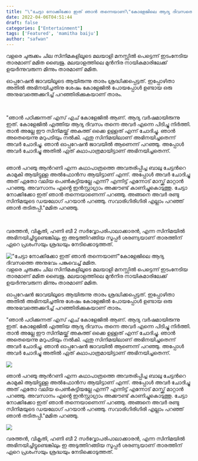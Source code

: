 ```yaml
---
title: "\"ചേട്ടാ നോക്കിക്കോ ഇത് ഞാൻ തന്നെയാണ്\"കോളേജിലെ ആദ്യ ദിവസത്തെ അനുഭവം പങ്കുവെച്ച് മമിത."
date: 2022-04-06T04:51:44
draft: false
categories: ["Entertainment"]
tags: ['Featured', 'mamitha baiju']
author: "safwan"
---
```


<!-- wp:paragraph -->
<p>വളരെ ചുരുക്കം ചില സിനിമകളിലൂടെ മലയാളി മനസ്സിൽ പെട്ടെന്ന് ഇടംനേടിയ താരമാണ് മമിത ബൈജു. മലയാളത്തിലെ മുൻനിര നായികമാരിലേക്ക് ഉയർന്നുവരുന്ന മിന്നും താരമാണ് മമിത. </p>
<!-- /wp:paragraph -->

<!-- wp:paragraph -->
<p>ഓപ്പറേഷൻ ജാവയിലൂടെ ആയിരുന്നു താരം ശ്രദ്ധിക്കപ്പെട്ടത്. ഇപ്പോഴിതാ അതിൽ അഭിനയിച്ചതിനു ശേഷം കോളേജിൽ പോയപ്പോൾ ഉണ്ടായ ഒരു അനുഭവത്തെക്കുറിച്ച് പറഞ്ഞിരിക്കുകയാണ് താരം.</p>
<!-- /wp:paragraph -->

<!-- wp:image {"id":328538,"sizeSlug":"large"} -->
<figure class="wp-block-image size-large"><img src="https://cdn.boolokam.com/articles/2022/04/images-46-1.jpeg" alt="" class="wp-image-328538"/></figure>
<!-- /wp:image -->

<!-- wp:paragraph -->
<p><br />"ഞാൻ പഠിക്കുന്നത് എസ് എച് കോളേജിൽ ആണ്. ആദ്യ വർഷമായിരുന്നു ഇത്. കോളേജിൽ എത്തിയ ആദ്യ ദിവസം തന്നെ അവർ എന്നെ പിടിച്ചു നിർത്തി. താൻ അല്ലേ ഈ സിനിമയ്ക്ക് അകത്ത് ഒക്കെ ഉള്ളത് എന്ന് ചോദിച്ചു. ഞാൻ അതെയെന്നു മറുപടിയും നൽകി. ഏതു സിനിമയിലാണ് അഭിനയിച്ചതെന്ന് അവർ ചോദിച്ചു. ഞാൻ ഓപ്പറേഷൻ ജാവയിൽ ആണെന്ന് പറഞ്ഞു. അപ്പോൾ അവർ ചോദിച്ചു അതിൽ ഏത് കഥാപാത്രമായിട്ടാണ് അഭിനയിച്ചതെന്ന്.</p>
<!-- /wp:paragraph -->

<!-- wp:image {"id":328540,"sizeSlug":"large"} -->
<figure class="wp-block-image size-large"><img src="https://cdn.boolokam.com/articles/2022/04/images-44-1.jpeg" alt="" class="wp-image-328540"/></figure>
<!-- /wp:image -->

<!-- wp:paragraph -->
<p> ഞാൻ പറഞു ആൻറണി എന്ന കഥാപാത്രത്തെ അവതരിപ്പിച്ച ബാലു ചേട്ടൻറെ കാമുകി ആയിട്ടുള്ള അൽഫോൻസ ആയിട്ടാണ് എന്ന്. അപ്പോൾ അവർ ചോദിച്ചു അത് ഏതോ വലിയ പെൺകുട്ടിയല്ലേ എന്ന്? എന്നിട്ട് എന്നോട് മാസ്ക്ക് മാറ്റാൻ പറഞ്ഞു. അവസാനം എൻ്റെ ഇൻസ്റ്റാഗ്രാം അക്കൗണ്ട് കാണിച്ചുകൊടുത്തു. ചേട്ടാ നോക്കിക്കോ ഇത് ഞാൻ തന്നെയാണെന്ന് പറഞ്ഞു. അങ്ങനെ അവർ രണ്ടു സിനിമയുടെ ഡയലോഗ് പറയാൻ പറഞ്ഞു. സവാരിഗിരിഗിരി എല്ലാം പറഞ്ഞ് ഞാൻ തടിതപ്പി."മമിത പറഞ്ഞു.</p>
<!-- /wp:paragraph -->

<!-- wp:image {"id":328539,"sizeSlug":"large"} -->
<figure class="wp-block-image size-large"><img src="https://cdn.boolokam.com/articles/2022/04/images-47-1.jpeg" alt="" class="wp-image-328539"/></figure>
<!-- /wp:image -->

<!-- wp:paragraph -->
<p><br />വരത്തൻ, വികൃതി, ഹണി ബീ 2 സർവ്വോപരിപാലാക്കാരൻ, എന്ന സിനിമയിൽ അഭിനയിച്ചിട്ടുണ്ടെങ്കിലും ഇ അടുത്തിറങ്ങിയ സൂപ്പർ ശരണ്യയാണ് താരത്തിന് ഏറെ പ്രശംസയും ശ്രദ്ധയും നേടിക്കൊടുത്തത്.</p>
<!-- /wp:paragraph -->


!["ചേട്ടാ നോക്കിക്കോ ഇത് ഞാൻ തന്നെയാണ്"കോളേജിലെ ആദ്യ ദിവസത്തെ അനുഭവം പങ്കുവെച്ച് മമിത.](https://cdn.boolokam.com/articles/2022/04/images-46-1.jpeg)വളരെ ചുരുക്കം ചില സിനിമകളിലൂടെ മലയാളി മനസ്സിൽ പെട്ടെന്ന് ഇടംനേടിയ താരമാണ് മമിത ബൈജു. മലയാളത്തിലെ മുൻനിര നായികമാരിലേക്ക് ഉയർന്നുവരുന്ന മിന്നും താരമാണ് മമിത. 

ഓപ്പറേഷൻ ജാവയിലൂടെ ആയിരുന്നു താരം ശ്രദ്ധിക്കപ്പെട്ടത്. ഇപ്പോഴിതാ അതിൽ അഭിനയിച്ചതിനു ശേഷം കോളേജിൽ പോയപ്പോൾ ഉണ്ടായ ഒരു അനുഭവത്തെക്കുറിച്ച് പറഞ്ഞിരിക്കുകയാണ് താരം.

  
"ഞാൻ പഠിക്കുന്നത് എസ് എച് കോളേജിൽ ആണ്. ആദ്യ വർഷമായിരുന്നു ഇത്. കോളേജിൽ എത്തിയ ആദ്യ ദിവസം തന്നെ അവർ എന്നെ പിടിച്ചു നിർത്തി. താൻ അല്ലേ ഈ സിനിമയ്ക്ക് അകത്ത് ഒക്കെ ഉള്ളത് എന്ന് ചോദിച്ചു. ഞാൻ അതെയെന്നു മറുപടിയും നൽകി. ഏതു സിനിമയിലാണ് അഭിനയിച്ചതെന്ന് അവർ ചോദിച്ചു. ഞാൻ ഓപ്പറേഷൻ ജാവയിൽ ആണെന്ന് പറഞ്ഞു. അപ്പോൾ അവർ ചോദിച്ചു അതിൽ ഏത് കഥാപാത്രമായിട്ടാണ് അഭിനയിച്ചതെന്ന്.

![](https://cdn.boolokam.com/articles/2022/04/images-44-1.jpeg)

ഞാൻ പറഞു ആൻറണി എന്ന കഥാപാത്രത്തെ അവതരിപ്പിച്ച ബാലു ചേട്ടൻറെ കാമുകി ആയിട്ടുള്ള അൽഫോൻസ ആയിട്ടാണ് എന്ന്. അപ്പോൾ അവർ ചോദിച്ചു അത് ഏതോ വലിയ പെൺകുട്ടിയല്ലേ എന്ന്? എന്നിട്ട് എന്നോട് മാസ്ക്ക് മാറ്റാൻ പറഞ്ഞു. അവസാനം എൻ്റെ ഇൻസ്റ്റാഗ്രാം അക്കൗണ്ട് കാണിച്ചുകൊടുത്തു. ചേട്ടാ നോക്കിക്കോ ഇത് ഞാൻ തന്നെയാണെന്ന് പറഞ്ഞു. അങ്ങനെ അവർ രണ്ടു സിനിമയുടെ ഡയലോഗ് പറയാൻ പറഞ്ഞു. സവാരിഗിരിഗിരി എല്ലാം പറഞ്ഞ് ഞാൻ തടിതപ്പി."മമിത പറഞ്ഞു.

![](https://cdn.boolokam.com/articles/2022/04/images-47-1.jpeg)

  
വരത്തൻ, വികൃതി, ഹണി ബീ 2 സർവ്വോപരിപാലാക്കാരൻ, എന്ന സിനിമയിൽ അഭിനയിച്ചിട്ടുണ്ടെങ്കിലും ഇ അടുത്തിറങ്ങിയ സൂപ്പർ ശരണ്യയാണ് താരത്തിന് ഏറെ പ്രശംസയും ശ്രദ്ധയും നേടിക്കൊടുത്തത്.
